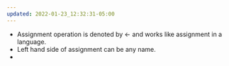 ```yaml
---
updated: 2022-01-23_12:32:31-05:00
---
```

* Assignment operation is denoted by <- and works like assignment in a language. 
* Left hand side of assignment can be any name. 
* 